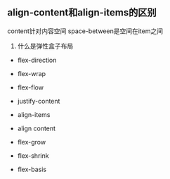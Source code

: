 ## align-content和align-items的区别
content针对内容空间
space-between是空间在item之间

1. 什么是弹性盒子布局
- flex-direction
- flex-wrap
- flex-flow
- justify-content
- align-items
- align content

- flex-grow
- flex-shrink
- flex-basis
